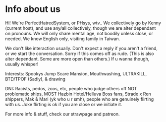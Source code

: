 # Info about us

Hi! We're PerfectHatredSystem, or PHsys, wtv.. We collectively go by Kenny (current host), and use any/all collectively, though we are alter dependant on pronouns. We will only share mental age, not boodily unless close, or needed. We know English only, visiting family in Taiwan. 

We don't like interaction usually. Don't expect a reply if you aren't a friend, or we start the conversation. Sorry if this comes off as rude. (This is also alter dependant. Some are more open than others.) If u wanna though, usually whisper!

Interests: Spookys Jump Scare Mansion, Mouthwashing, ULTRAKILL, BTD/TPOF (Sadly), & drawing

DNI: Racists, pedos, zoos, etc, people who judge others off NOT problematic ships, MOST Hazbin Hotel/Helluva Boss fans, Strade x Ren shippers, Mak & Mari (yk who u r smh), people who are genuinely flirting with us. Joke flirting is ok if you are close or we initiate it.

For more info & stuff, check our strawpage and patreon.

